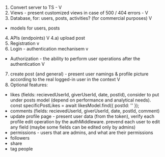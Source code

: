 1) Convert server to TS - V
2) Views - present customized views in case of 500 / 404 errors - V
3) Database, for: users, posts, activities? (for commercial purposes) V
  - models for users, posts
4) APIs (endpoints) V
  4.a) upload post
5) Registration v
6) Login - authentication mechanisem v
  - Authorization - the ability to perform user  operations after the authentication V
7) create post (and general) - present user namings & profile picture according to the real logged-in user in the context V
8) Optional features:
  - likes (fields: recievedUserId, giverUserId, date, postId), consider to put under posts model (depend on performance and analytical needs).
  const specificPostLikes = await likesModel.find({ postId: '' });
  - comments (fields: recievedUserId, giverUserId, date, postId, comment)
  - update profile page - present user data (from the token), verify each profile edit operation by the authMiddleware. prevend each user to edit any field (maybe some fields can be edited only by admins)
  - permissions - users that are admins, and what are their permissions
  - followers
  - share
  - tag people


